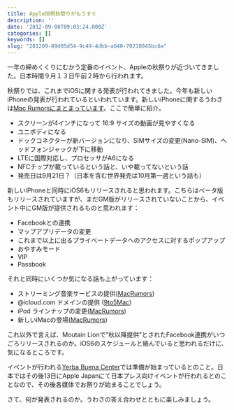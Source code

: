 ```yaml
---
title: Apple恒例秋祭りがもうすぐ
description: ''
date: '2012-09-08T09:03:24.000Z'
categories: []
keywords: []
slug: "201209-89d05d54-9c49-4dbb-a640-70218845bc6a"
---
```

一年の締めくくりにむかう定番のイベント、Appleの秋祭りが近づいてきました。日本時間９月１３日午前２時から行われます。

秋祭りでは、これまでiOSに関する発表が行われてきました。今年も新しいiPhoneの発表が行われているといわれています。新しいiPhoneに関するうわさは[Mac Rumorsにまとまっています](http://www.macrumors.com/roundup/iphone-5/)。ここで簡単に紹介。

*   スクリーンが4インチになって 16:9 サイズの動画が見やすくなる
*   ユニボディになる
*   ドックコネクターが新バージョンになり、SIMサイズの変更(Nano-SIM)、ヘッドフォンジャックが下に移動
*   LTEに国際対応し、プロセッサがA6になる
*   NFCチップが載っているという話と、いや載ってないという話
*   発売日は9月21日？（日本を含む世界発売は10月第一週という話も）

新しいiPhoneと同時にiOS6もリリースされると思われます。こちらはベータ版もリリースされていますが、まだGM版がリリースされていないことから、イベント中にGM版が提供されるものと思われます：

*   Facebookとの連携
*   マップアプリデータの変更
*   これまで以上に出るプライベートデータへのアクセスに対するポップアップ
*   おやすみモード
*   VIP
*   Passbook

それと同時にいくつか気になる話も上がっています：

*   ストリーミング音楽サービスの提供([MacRumors](http://www.macrumors.com/2012/09/06/apple-working-on-pandora-like-music-service/))
*   @icloud.com ドメインの提供 ([9to5Mac](http://9to5mac.com/2012/07/16/icloud-beta-website-updated-with-icloud-com-domain-support/))
*   iPod ラインナップの変更([MacRumors](http://www.macrumors.com/2012/09/07/apple-splitting-ipod-touch-lineup-between-current-and-new-designs-increasing-color-options-for-ipod-shuffle-and-new-nano/))
*   新しいiMacの登場([MacRumors](http://www.macrumors.com/2012/09/07/updates-to-apples-imac-line-reportedly-imminent/))

これ以外で言えば、Moutain Lionで”秋以降提供”とされたFacebook連携がいつごろリリースされるのか。iOS6のスケジュールと絡んでいると思われるだけに、気になるところです。

イベントが行われる[Yerba Buena Center](http://www.macrumors.com/2012/09/07/apple-begins-prepping-yerba-buena-center-for-iphone-5-media-event/)では準備が始まっているとのこと。日本ではその後13日にApple Japanにて日本プレス向けイベントが行われるとのことなので、その後各媒体でお祭りが始まることでしょう。

さて、何が発表されるのか。うわさの答え合わせとともに楽しみましょう。